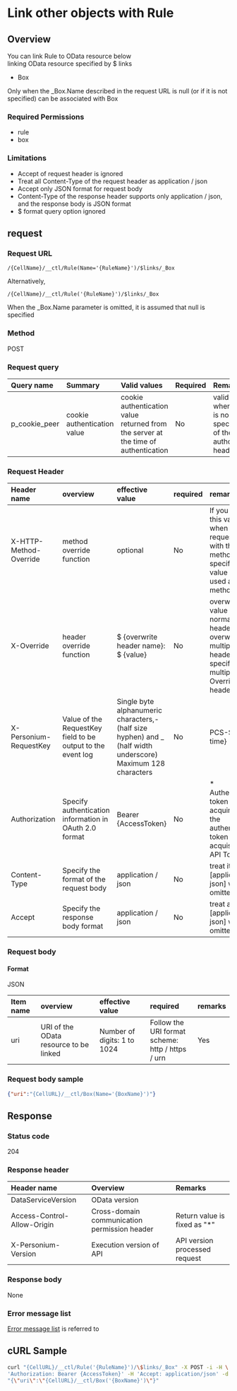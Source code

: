 # Link other objects with Rule
## Overview
You can link Rule to OData resource below  
linking OData resource specified by $ links
* Box

Only when the _Box.Name described in the request URL is null (or if it is not specified) can be associated with Box

### Required Permissions

* rule
* box

### Limitations
* Accept of request header is ignored
* Treat all Content-Type of the request header as application / json
* Accept only JSON format for request body
* Content-Type of the response header supports only application / json, and the response body is JSON format
* $ format query option ignored

## request
### Request URL
```
/{CellName}/__ctl/Rule(Name='{RuleName}')/$links/_Box
```
Alternatively,
```
/{CellName}/__ctl/Rule('{RuleName}')/$links/_Box
```

When the \_Box.Name parameter is omitted, it is assumed that null is specified

### Method
POST

### Request query
| Query name | Summary | Valid values | Required | Remarks |
|:--|:--|:--|:--|:--|
| p_cookie_peer | cookie authentication value | cookie authentication value returned from the server at the time of authentication | No | valid only when there is no specification of the authorization header | specify when using cookie authentication information |

### Request Header
| Header name | overview | effective value | required | remarks |
|:--|:--|:--|:--|:--|
| X-HTTP-Method-Override | method override function | optional | No | If you specify this value when requesting with the POST method, the specified value will be used as a method. |
| X-Override | header override function | $ {overwrite header name}: $ {value} | No | overwrites the value of normal HTTP header. To overwrite multiple headers, specify multiple X-Override headers. |
| X-Personium-RequestKey | Value of the RequestKey field to be output to the event log | Single byte alphanumeric characters,-(half size hyphen) and _ (half width underscore) Maximum 128 characters | No | PCS-$ { UNIX time}
| Authorization | Specify authentication information in OAuth 2.0 format | Bearer {AccessToken} | No | * Authentication token acquired with the authentication token acquisition API Token |
| Content-Type | Specify the format of the request body | application / json | No | treat it as [application / json] when omitted |
| Accept | Specify the response body format | application / json | No | treat as [application / json] when omitted |
### Request body
#### Format
JSON

| Item name | overview | effective value | required | remarks |
|:--|:--|:--|:--|:--|
| uri | URI of the OData resource to be linked | Number of digits: 1 to 1024 | Follow the URI format <br> scheme: http / https / urn | Yes ||

### Request body sample
```JSON
{"uri":"{CellURL}/__ctl/Box(Name='{BoxName}')"}
```

## Response
### Status code
204

### Response header
| Header name | Overview | Remarks |
|:--|:--|:--|
| DataServiceVersion | OData version ||
| Access-Control-Allow-Origin | Cross-domain communication permission header | Return value is fixed as "*"
| X-Personium-Version | Execution version of API | API version processed request |
### Response body
None

### Error message list
[Error message list](004_Error_Messages.md) is referred to


## cURL Sample

```sh
curl "{CellURL}/__ctl/Rule('{RuleName}')/\$links/_Box" -X POST -i -H \
'Authorization: Bearer {AccessToken}' -H 'Accept: application/json' -d \
"{\"uri\":\"{CellURL}/__ctl/Box('{BoxName}')\"}"
```
